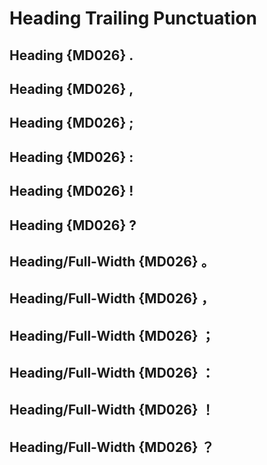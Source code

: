 # Heading Trailing Punctuation

## Heading {MD026} .

## Heading {MD026} ,

## Heading {MD026} ;

## Heading {MD026} :

## Heading {MD026} !

## Heading {MD026} ?

## Heading/Full-Width {MD026} 。

## Heading/Full-Width {MD026} ，

## Heading/Full-Width {MD026} ；

## Heading/Full-Width {MD026} ：

## Heading/Full-Width {MD026} ！

## Heading/Full-Width {MD026} ？
